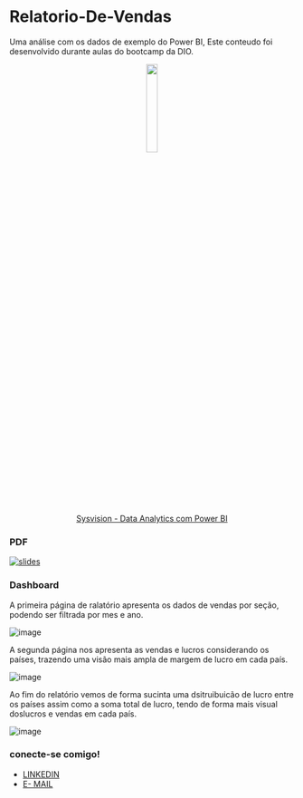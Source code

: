 # Relatorio-De-Vendas

Uma análise com os dados de exemplo do Power BI, 
Este conteudo foi desenvolvido durante aulas do bootcamp da DIO.


<div align= "center">
  
<img src="https://github.com/user-attachments/assets/a313990f-c507-4349-85b1-f2e665ee7f04" width="20%">

[Sysvision - Data Analytics com Power BI](https://web.dio.me/track/bootcamp-squadio)

</div>
  

### PDF
[![slides](https://img.shields.io/badge/clique-aqui-0087B5?style=for-the-badge&logo=gamma.app&logoColor=white)](file:///C:/Users/CELI/AppData/Local/Temp/Power%20BI%20Desktop/print-job-b58f5544-f14f-4cb4-958c-79e32e99656e/Trabalhando%20com%20dados%20do%20BI.pdf) 

### Dashboard

A primeira página de ralatório apresenta os dados de vendas por seção, podendo ser filtrada por mes e ano.

![image](https://github.com/user-attachments/assets/353443c7-83c1-4280-9a51-e5315c47a346)


A segunda página nos apresenta as vendas e lucros considerando os países, trazendo uma visão mais ampla de margem de lucro em cada país.

![image](https://github.com/user-attachments/assets/02fbda33-c76a-4bf3-9d7a-8b002051f00d)


Ao fim do relatório vemos de forma sucinta uma dsitruibuicão de lucro entre os países assim como a soma total de lucro, tendo de forma mais visual doslucros e vendas em cada país.

![image](https://github.com/user-attachments/assets/ab0544d7-e82d-491b-9b86-fa921d9e5481)

### conecte-se comigo!

- [LINKEDIN](www.linkedin.com/in/celiana-rocha-aa461824a)
- [E- MAIL](celianarocha223@gmail.com)

